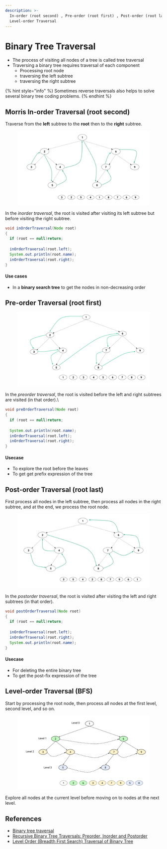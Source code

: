 ```yaml
---
description: >-
  In-order (root second) , Pre-order (root first) , Post-order (root last) &
  Level-order Traversal
---
```


# Binary Tree Traversal

* The process of visiting all nodes of a tree is called tree traversal
* Traversing a binary tree requires traversal of each component&#x20;
  * Processing root node
  * traversing the left subtree
  * traversing the right subtree



{% hint style="info" %}
&#x20;Sometimes reverse traversals also helps to solve several binary tree coding problems.
{% endhint %}

## Morris In-order Traversal  (root second)&#x20;

Traverse from the **left** subtree to the **root** then to the **right** subtree.

<figure><img src="../.gitbook/assets/inorder-visualization.png" alt=""><figcaption></figcaption></figure>

In the _inorder traversal_, the root is visited after visiting its left subtree but before visiting the right subtree.

```java
void inOrderTraversal(Node root)
{
  if (root == null)return;
  
  inOrderTraversal(root.left);
  System.out.println(root.name);
  inOrderTraversal(root.right);
}
```

#### Use cases

* In a **binary search tree** to get the nodes in non-decreasing order

## Pre-order Traversal  (root first)



<figure><img src="../.gitbook/assets/preorder-visualization.png" alt=""><figcaption></figcaption></figure>

In the _preorder traversal_, the root is visited before the left and right subtrees are visited (in that order).\


```java
void preOrderTraversal(Node root)
{
  if (root == null)return;
  
  System.out.println(root.name);
  inOrderTraversal(root.left);
  inOrderTraversal(root.right);
}
```

#### Usecase

* To explore the root before the leaves
* To get get prefix expression of the tree

## Post-order Traversal (root last)

First process all nodes in the left subtree, then process all nodes in the right subtree, and at the end, we process the root node.



<figure><img src="../.gitbook/assets/postorder-visualization.png" alt=""><figcaption></figcaption></figure>



In the _postorder traversal_, the root is visited after visiting the left and right subtrees (in that order).

```java
void postOrderTraversal(Node root)
{
  if (root == null)return;
  
  inOrderTraversal(root.left);
  inOrderTraversal(root.right);
  System.out.println(root.name);
}
```

#### Usecase

* For deleting the entire binary tree
* To get the post-fix expression of the tree



## Level-order Traversal (BFS)&#x20;

Start by processing the root node, then process all nodes at the first level, second level, and so on.&#x20;

<figure><img src="../.gitbook/assets/level-order-traversal-of-binary-tree.png" alt=""><figcaption></figcaption></figure>

Explore all nodes at the current level before moving on to nodes at the next level.





## References

* [Binary tree traversal](https://www.brainkart.com/article/Binary-Tree-Traversals-and-Related-Properties\_8024/)
* [Recursive Binary Tree Traversals: Preorder, Inorder and Postorder](https://www.enjoyalgorithms.com/blog/binary-tree-traversals-preorder-inorder-postorder)
* [Level Order (Breadth First Search) Traversal of Binary Tree](https://www.enjoyalgorithms.com/blog/level-order-traversal-of-binary-tree)
